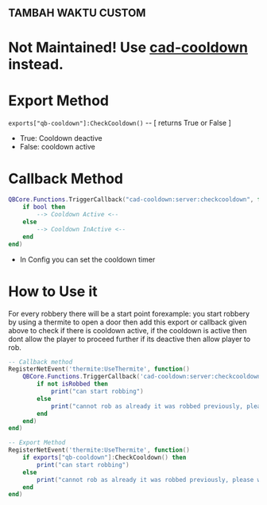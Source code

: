 ## TAMBAH WAKTU CUSTOM

# Not Maintained! Use [cad-cooldown](https://github.com/cadburry6969/cad-cooldown) instead.

# Export Method

`exports["qb-cooldown"]:CheckCooldown()`   -- [ returns True or False ]

* True: Cooldown deactive
* False: cooldown active

# Callback Method

```lua
QBCore.Functions.TriggerCallback("cad-cooldown:server:checkcooldown", function(bool)
    if bool then      
        --> Cooldown Active <--
    else
        --> Cooldown InActive <--
    end
end)
```

* In Config you can set the cooldown timer

# How to Use it
For every robbery there will be a start point forexample: you start robbery by using a thermite to open a door then add this export or callback given above to check if there is cooldown active, if the cooldown is active then dont allow the player to proceed further if its deactive then allow player to rob.

```lua
-- Callback method
RegisterNetEvent('thermite:UseThermite', function()
    QBCore.Functions.TriggerCallback('cad-cooldown:server:checkcooldown', function(isRobbed)
        if not isRobbed then
            print("can start robbing")
        else
            print("cannot rob as already it was robbed previously, please wait")
        end
    end)        
end)

-- Export Method
RegisterNetEvent('thermite:UseThermite', function()   
    if exports["qb-cooldown"]:CheckCooldown() then
        print("can start robbing")
    else
        print("cannot rob as already it was robbed previously, please wait")
    end
end)
```
